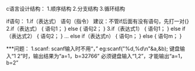 c语言设计结构：
  1.顺序结构
  2.分支结构
  3.循环结构

if语句：
	1.if（表达式）
    语句（指令）
    建议：不管if后面有没有语句，先打一对{}
	2.if（表达式）
    {
      语句1；
    }
    else
    {
      语句2；
    }
	3.if（表达式1）
    {
      语句1；
    }
    else if（表达式2）
    {
      语句2；
    }
    ...
    else if（表达式n）
    {
      语句n；
    }
    else
    {
      语句m；
    }



***问题：
	1.scanf:
 		scanf输入时不用“，”
	 		eg:scanf("%d,%d\n"&a,&b);
				键盘输入“1 2”时，输出结果为“a=1，b=32766”
				必须键盘输入“1,2”，才能输出“a=1，b=2”
